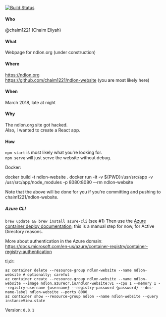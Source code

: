 [![Build Status](https://travis-ci.org/chaim1221/ndlon-website.svg?branch=master)](https://travis-ci.org/chaim1221/ndlon-website)

#### Who
@chaim1221 (Chaim Eliyah)

#### What
Webpage for ndlon.org (under construction)

#### Where
https://ndlon.org  
https://github.com/chaim1221/ndlon-website (you are most likely here)

#### When
March 2018, late at night

#### Why
The ndlon.org site got hacked.  
Also, I wanted to create a React app.

#### How
`npm start` is most likely what you're looking for.  
`npm serve` will just serve the website without debug.

Docker:  

docker build -t ndlon-website .
docker run -it -v ${PWD}:/usr/src/app -v /usr/src/app/node_modules -p 8080:8080 --rm ndlon-website

Note that the above will be done for you if you're committing and pushing to chaim1221/ndlon-website.

##### Azure CLI
`brew update && brew install azure-cli` (see #1)
Then use the [Azure container deploy documentation](https://docs.microsoft.com/en-us/azure/container-instances/container-instances-tutorial-prepare-acr); this is a manual step for now, for Active Directory reasons.

More about authentication in the Azure domain: 
https://docs.microsoft.com/en-us/azure/container-registry/container-registry-authentication

tl;dr:  

```
az container delete --resource-group ndlon-website --name ndlon-website # optionally; careful
az container create --resource-group ndlon-website --name ndlon-website --image ndlon.azurecr.io/ndlon-website:v1 --cpu 1 --memory 1 --registry-username {username} --registry-password {password} --dns-name-label ndlon-website --ports 8080
az container show --resource-group ndlon --name ndlon-website --query instanceView.state
```

Version: `0.0.1`

